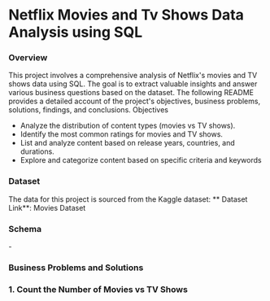 # Netflix Movies and Tv Shows Data Analysis using SQL
### Overview
This project involves a comprehensive analysis of Netflix's movies and TV shows data using SQL. The goal is to extract valuable insights and answer various business questions based on the dataset. The following README provides a detailed account of the project's objectives, business problems, solutions, findings, and conclusions.
Objectives
* Analyze the distribution of content types (movies vs TV shows).
* Identify the most common ratings for movies and TV shows.
* List and analyze content based on release years, countries, and durations.
* Explore and categorize content based on specific criteria and keywords
### Dataset
The data for this project is sourced from the Kaggle dataset:
** Dataset Link**: Movies Dataset

### Schema

-<a href = "https://github.com/Rachana1649/Netflix-sql-project/blob/main/Schema.sql"></a>

### Business Problems and Solutions
### 1. Count the Number of Movies vs TV Shows

